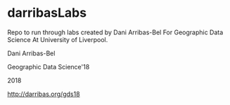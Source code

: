 # darribasLabs
Repo to run through labs created by Dani Arribas-Bel For Geographic Data Science At University of Liverpool.

Dani Arribas-Bel

Geographic Data Science'18

2018

http://darribas.org/gds18
